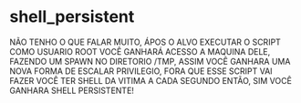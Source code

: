 # shell_persistent

NÃO TENHO O QUE FALAR MUITO, ÁPOS O ALVO EXECUTAR O SCRIPT COMO USUARIO ROOT VOCÊ GANHARÁ ACESSO A MAQUINA DELE, FAZENDO UM SPAWN NO DIRETORIO /TMP, ASSIM VOCÊ GANHARA
UMA NOVA FORMA DE ESCALAR PRIVILEGIO, FORA QUE ESSE SCRIPT VAI FAZER VOCÊ TER SHELL DA VITIMA A CADA SEGUNDO ENTÃO, SIM VOCÊ GANHARA SHELL PERSISTENTE!
